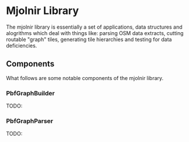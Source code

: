 # Mjolnir Library #

The mjolnir library is essentially a set of applications, data structures and alogrithms which deal with things like: parsing OSM data extracts, cutting routable "graph" tiles, generating tile hierarchies and testing for data deficiencies.

## Components ##

What follows are some notable components of the mjolnir library.

### PbfGraphBuilder ###

TODO:

### PbfGraphParser ###

TODO:
